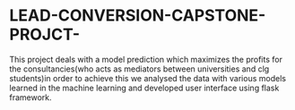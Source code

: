 # LEAD-CONVERSION-CAPSTONE-PROJCT-
This project deals with a model prediction which maximizes the profits for the      consultancies(who acts as mediators between universities and clg students)in       order to achieve this we analysed the data with various models learned in the      machine learning and developed user interface using flask framework. 

